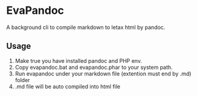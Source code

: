 EvaPandoc
=========

A background cli to compile markdown to letax html by pandoc.

## Usage

1. Make true you have installed pandoc and PHP env.
2. Copy evapandoc.bat and evapandoc.phar to your system path.
3. Run evapandoc under your markdown file (extention must end by .md) folder
4. .md file will be auto compiled into html file



